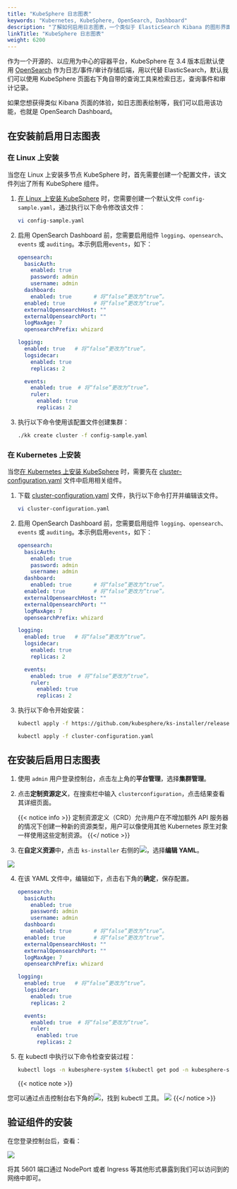 ```yaml
---
title: "KubeSphere 日志图表"
keywords: "Kubernetes, KubeSphere, OpenSearch, Dashboard"
description: "了解如何启用日志图表，一个类似于 ElasticSearch Kibana 的图形界面工具。"
linkTitle: "KubeSphere 日志图表"
weight: 6200
---
```


作为一个开源的、以应用为中心的容器平台，KubeSphere 在 3.4 版本后默认使用 [OpenSearch](https://opensearch.org/) 作为日志/事件/审计存储后端，用以代替 ElasticSearch，默认我们可以使用 KubeSphere 页面右下角自带的查询工具来检索日志，查询事件和审计记录。 

如果您想获得类似 Kibana 页面的体验，如日志图表绘制等，我们可以启用该功能，也就是 OpenSearch Dashboard。


## 在安装前启用日志图表

### 在 Linux 上安装

当您在 Linux 上安装多节点 KubeSphere 时，首先需要创建一个配置文件，该文件列出了所有 KubeSphere 组件。

1. [在 Linux 上安装 KubeSphere](../../installing-on-linux/introduction/multioverview/) 时，您需要创建一个默认文件 `config-sample.yaml`，通过执行以下命令修改该文件：

    ```bash
    vi config-sample.yaml
    ```

2. 启用 OpenSearch Dashboard 前，您需要启用组件 `logging`、`opensearch`、`events` 或 `auditing`。本示例启用`events`，如下：
    ```yaml
    opensearch:
      basicAuth:
        enabled: true
        password: admin
        username: admin
      dashboard:
        enabled: true       # 将“false”更改为“true”。
      enabled: true         # 将“false”更改为“true”。
      externalOpensearchHost: ""
      externalOpensearchPort: ""
      logMaxAge: 7
      opensearchPrefix: whizard 
    ```
    ```yaml
    logging:
      enabled: true   # 将“false”更改为“true”。
      logsidecar:
        enabled: true
        replicas: 2
    ```
    ```yaml
      events:
        enabled: true  # 将“false”更改为“true”。
        ruler:
          enabled: true
          replicas: 2
    ```
    
3. 执行以下命令使用该配置文件创建集群：

    ```bash
    ./kk create cluster -f config-sample.yaml
    ```

### 在 Kubernetes 上安装

当您[在 Kubernetes 上安装 KubeSphere](../../installing-on-kubernetes/introduction/overview/) 时，需要先在 [cluster-configuration.yaml](https://github.com/kubesphere/ks-installer/releases/download/v3.4.1/cluster-configuration.yaml) 文件中启用相关组件。

1. 下载 [cluster-configuration.yaml](https://github.com/kubesphere/ks-installer/releases/download/v3.4.1/cluster-configuration.yaml) 文件，执行以下命令打开并编辑该文件。

    ```bash
    vi cluster-configuration.yaml
    ```

2. 启用 OpenSearch Dashboard 前，您需要启用组件 `logging`、`opensearch`、`events` 或 `auditing`。本示例启用`events`，如下：
    ```yaml
    opensearch:
      basicAuth:
        enabled: true
        password: admin
        username: admin
      dashboard:
        enabled: true       # 将“false”更改为“true”。
      enabled: true         # 将“false”更改为“true”。
      externalOpensearchHost: ""
      externalOpensearchPort: ""
      logMaxAge: 7
      opensearchPrefix: whizard 
    ```
    ```yaml
    logging:
      enabled: true   # 将“false”更改为“true”。
      logsidecar:
        enabled: true
        replicas: 2
    ```
    ```yaml
      events:
        enabled: true  # 将“false”更改为“true”。
        ruler:
          enabled: true
          replicas: 2
    ```

3. 执行以下命令开始安装：

    ```bash
    kubectl apply -f https://github.com/kubesphere/ks-installer/releases/download/v3.4.1/kubesphere-installer.yaml
    
    kubectl apply -f cluster-configuration.yaml
    ```

## 在安装后启用日志图表

1. 使用 `admin` 用户登录控制台，点击左上角的**平台管理**，选择**集群管理**。

2. 点击**定制资源定义**，在搜索栏中输入 `clusterconfiguration`，点击结果查看其详细页面。

    {{< notice info >}}
定制资源定义（CRD）允许用户在不增加额外 API 服务器的情况下创建一种新的资源类型，用户可以像使用其他 Kubernetes 原生对象一样使用这些定制资源。
    {{</ notice >}}

3. 在**自定义资源**中，点击 `ks-installer` 右侧的![](/images/docs/v3.x/cluster-administration/cluster-wide-alerting-and-notification/alerting-policies-node-level/edit-policy.png)，选择**编辑 YAML**。
<img src="/images/docs/v3.x/logs-ds1.png"/>

4. 在该 YAML 文件中，编辑如下，点击右下角的**确定**，保存配置。

    ```yaml
    opensearch:
      basicAuth:
        enabled: true
        password: admin
        username: admin
      dashboard:
        enabled: true       # 将“false”更改为“true”。
      enabled: true         # 将“false”更改为“true”。
      externalOpensearchHost: ""
      externalOpensearchPort: ""
      logMaxAge: 7
      opensearchPrefix: whizard 
    ```
    ```yaml
    logging:
      enabled: true   # 将“false”更改为“true”。
      logsidecar:
        enabled: true
        replicas: 2
    ```
    ```yaml
      events:
        enabled: true  # 将“false”更改为“true”。
        ruler:
          enabled: true
          replicas: 2
    ```


5. 在  kubectl 中执行以下命令检查安装过程：

    ```bash
    kubectl logs -n kubesphere-system $(kubectl get pod -n kubesphere-system -l 'app in (ks-install, ks-installer)' -o jsonpath='{.items[0].metadata.name}') -f
    ```

    {{< notice note >}}

您可以通过点击控制台右下角的![](/images/docs/v3.x/cluster-administration/cluster-wide-alerting-and-notification/alerting-policies-node-level/edit-policy.png)，找到 kubectl 工具。
 <img src="/images/docs/v3.x/logs-ds2.png"/>
    {{</ notice >}}

## 验证组件的安装

在您登录控制台后，查看：

<img src="/images/docs/v3.x/logs-ds3.png"/>

将其 5601 端口通过 NodePort 或者 Ingress 等其他形式暴露到我们可以访问到的网络中即可。





